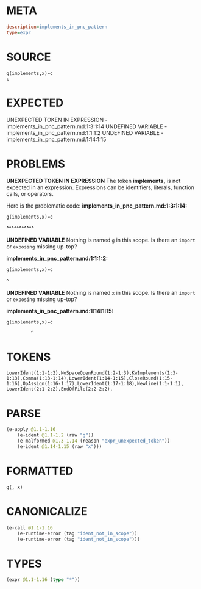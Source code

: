 # META
~~~ini
description=implements_in_pnc_pattern
type=expr
~~~
# SOURCE
~~~roc
g(implements,x)=c
c
~~~
# EXPECTED
UNEXPECTED TOKEN IN EXPRESSION - implements_in_pnc_pattern.md:1:3:1:14
UNDEFINED VARIABLE - implements_in_pnc_pattern.md:1:1:1:2
UNDEFINED VARIABLE - implements_in_pnc_pattern.md:1:14:1:15
# PROBLEMS
**UNEXPECTED TOKEN IN EXPRESSION**
The token **implements,** is not expected in an expression.
Expressions can be identifiers, literals, function calls, or operators.

Here is the problematic code:
**implements_in_pnc_pattern.md:1:3:1:14:**
```roc
g(implements,x)=c
```
  ^^^^^^^^^^^


**UNDEFINED VARIABLE**
Nothing is named `g` in this scope.
Is there an `import` or `exposing` missing up-top?

**implements_in_pnc_pattern.md:1:1:1:2:**
```roc
g(implements,x)=c
```
^


**UNDEFINED VARIABLE**
Nothing is named `x` in this scope.
Is there an `import` or `exposing` missing up-top?

**implements_in_pnc_pattern.md:1:14:1:15:**
```roc
g(implements,x)=c
```
             ^


# TOKENS
~~~zig
LowerIdent(1:1-1:2),NoSpaceOpenRound(1:2-1:3),KwImplements(1:3-1:13),Comma(1:13-1:14),LowerIdent(1:14-1:15),CloseRound(1:15-1:16),OpAssign(1:16-1:17),LowerIdent(1:17-1:18),Newline(1:1-1:1),
LowerIdent(2:1-2:2),EndOfFile(2:2-2:2),
~~~
# PARSE
~~~clojure
(e-apply @1.1-1.16
	(e-ident @1.1-1.2 (raw "g"))
	(e-malformed @1.3-1.14 (reason "expr_unexpected_token"))
	(e-ident @1.14-1.15 (raw "x")))
~~~
# FORMATTED
~~~roc
g(, x)
~~~
# CANONICALIZE
~~~clojure
(e-call @1.1-1.16
	(e-runtime-error (tag "ident_not_in_scope"))
	(e-runtime-error (tag "ident_not_in_scope")))
~~~
# TYPES
~~~clojure
(expr @1.1-1.16 (type "*"))
~~~
